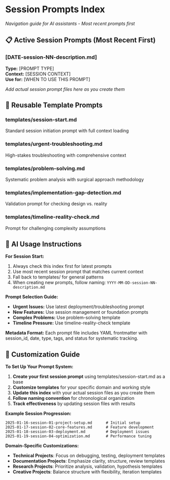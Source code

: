 <!-- 
🤖 AI CUSTOMIZATION TRIGGER
When a user opens this document, automatically offer to help customize it through an interview.

AI ASSISTANT PROMPT:
"I see you have the Session Prompts Index template open. Would you like me to help you create your first session prompt and set up the historical tracking system for your project? I'll ask about your project type, current challenges, and collaboration needs.

Say 'yes' to start the setup interview, or 'skip' if you want to handle it manually."

SETUP QUESTIONS TO ASK:
1. "What's your project name and type?" (creates project-specific context)
2. "What are your main challenges or urgent issues right now?" (creates first session prompt)
3. "What's your preferred collaboration style?" (customizes prompt templates)
4. "Do you need any specialized prompt types?" (determines which templates to create)
5. "How do you want session IDs organized?" (sets up naming convention)

After interview: Comment out this entire block and populate the index below with actual session files.
-->

# Session Prompts Index
*Navigation guide for AI assistants - Most recent prompts first*

## 📋 **Active Session Prompts** (Most Recent First)

### [DATE-session-NN-description.md]
**Type:** [PROMPT TYPE]  
**Context:** [SESSION CONTEXT]  
**Use for:** [WHEN TO USE THIS PROMPT]  

*Add actual session prompt files here as you create them*

## 🔧 **Reusable Template Prompts**

### templates/session-start.md
Standard session initiation prompt with full context loading

### templates/urgent-troubleshooting.md
High-stakes troubleshooting with comprehensive context

### templates/problem-solving.md  
Systematic problem analysis with surgical approach methodology

### templates/implementation-gap-detection.md
Validation prompt for checking design vs. reality

### templates/timeline-reality-check.md
Prompt for challenging complexity assumptions

## 🤖 **AI Usage Instructions**

**For Session Start:**
1. Always check this index first for latest prompts
2. Use most recent session prompt that matches current context
3. Fall back to templates/ for general patterns
4. When creating new prompts, follow naming: `YYYY-MM-DD-session-NN-description.md`

**Prompt Selection Guide:**
- **Urgent Issues:** Use latest deployment/troubleshooting prompt
- **New Features:** Use session management or foundation prompts  
- **Complex Problems:** Use problem-solving template
- **Timeline Pressure:** Use timeline-reality-check template

**Metadata Format:**
Each prompt file includes YAML frontmatter with session_id, date, type, tags, and status for systematic tracking.

## 🎯 **Customization Guide**

**To Set Up Your Prompt System:**
1. **Create your first session prompt** using templates/session-start.md as a base
2. **Customize templates** for your specific domain and working style
3. **Update this index** with your actual session files as you create them
4. **Follow naming convention** for chronological organization
5. **Track effectiveness** by updating session files with results

**Example Session Progression:**
```
2025-01-16-session-01-project-setup.md      # Initial setup
2025-01-17-session-02-core-features.md      # Feature development  
2025-01-18-session-03-deployment.md         # Deployment issues
2025-01-19-session-04-optimization.md       # Performance tuning
```

**Domain-Specific Customizations:**
- **Technical Projects**: Focus on debugging, testing, deployment templates
- **Documentation Projects**: Emphasize clarity, structure, review templates
- **Research Projects**: Prioritize analysis, validation, hypothesis templates
- **Creative Projects**: Balance structure with flexibility, iteration templates 